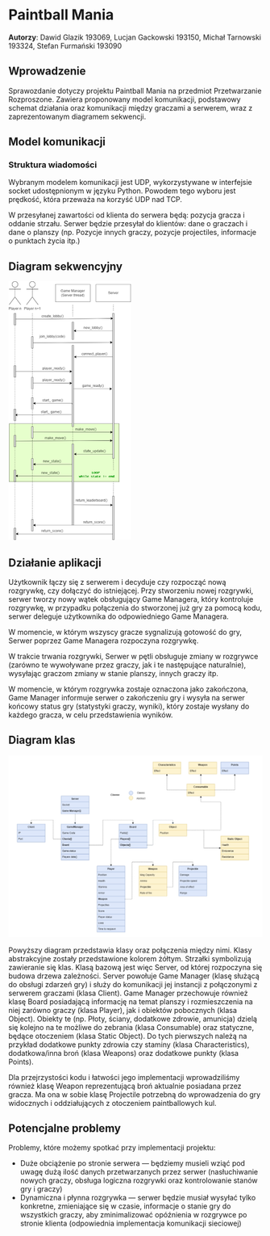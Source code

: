 # Paintball Mania

**Autorzy**: Dawid Glazik 193069, Lucjan Gackowski 193150, Michał Tarnowski 193324, Stefan Furmański 193090

## Wprowadzenie

Sprawozdanie dotyczy projektu Paintball Mania na przedmiot Przetwarzanie Rozproszone. Zawiera proponowany model komunikacji, podstawowy schemat działania oraz komunikacji między graczami a serwerem, wraz z zaprezentowanym diagramem sekwencji.

## Model komunikacji

### Struktura wiadomości

Wybranym modelem komunikacji jest UDP, wykorzystywane w interfejsie socket udostępnionym w języku Python. Powodem tego wyboru jest prędkość, która przeważa na korzyść UDP nad TCP.

W przesyłanej zawartości od klienta do serwera będą: pozycja gracza i oddanie strzału. Serwer będzie przesyłał do klientów: dane o graczach i dane o planszy (np. Pozycje innych graczy, pozycje projectiles, informacje o punktach życia itp.)

## Diagram sekwencyjny

![Diagram sekwencyjny](img/seq_diagram.png)

## Działanie aplikacji

Użytkownik łączy się z serwerem i decyduje czy rozpocząć nową rozgrywkę, czy dołączyć do istniejącej. Przy stworzeniu nowej rozgrywki, serwer tworzy nowy wątek obsługujący Game Managera, który kontroluje rozgrywkę, w przypadku połączenia do stworzonej już gry za pomocą kodu, serwer deleguje użytkownika do odpowiedniego Game Managera.

W momencie, w którym wszyscy gracze sygnalizują gotowość do gry, Serwer poprzez Game Managera rozpoczyna rozgrywkę.

W trakcie trwania rozgrywki, Serwer w pętli obsługuje zmiany w rozgrywce (zarówno te wywoływane przez graczy, jak i te następujące naturalnie), wysyłając graczom zmiany w stanie planszy, innych graczy itp.

W momencie, w którym rozgrywka zostaje oznaczona jako zakończona, Game Manager informuje serwer o zakończeniu gry i wysyła na serwer końcowy status gry (statystyki graczy, wyniki), który zostaje wysłany do każdego gracza, w celu przedstawienia wyników.

## Diagram klas

![Diagram klas](img/class_diagram.png)

Powyższy diagram przedstawia klasy oraz połączenia między nimi. Klasy abstrakcyjne zostały przedstawione kolorem żółtym. Strzałki symbolizują zawieranie się klas. Klasą bazową jest więc Server, od której rozpoczyna się budowa drzewa zależności. Server powołuje Game Manager (klasę służącą do obsługi zdarzeń gry) i służy do komunikacji jej instancji z połączonymi z serwerem graczami (klasa Client). Game Manager przechowuje również klasę Board posiadającą informację na temat planszy i rozmieszczenia na niej zarówno graczy (klasa Player), jak i obiektów pobocznych (klasa Object). Obiekty te (np. Płoty, ściany, dodatkowe zdrowie, amunicja) dzielą się kolejno na te możliwe do zebrania (klasa Consumable) oraz statyczne, będące otoczeniem (klasa Static Object). Do tych pierwszych należą na przykład dodatkowe punkty zdrowia czy staminy (klasa Characteristics), dodatkowa/inna broń (klasa Weapons) oraz dodatkowe punkty (klasa Points).

Dla przejrzystości kodu i łatwości jego implementacji wprowadziliśmy również klasę Weapon reprezentującą broń aktualnie posiadana przez gracza. Ma ona w sobie klasę Projectile potrzebną do wprowadzenia do gry widocznych i oddziałujących z otoczeniem paintballowych kul.

## Potencjalne problemy

Problemy, które możemy spotkać przy implementacji projektu:

- Duże obciążenie po stronie serwera — będziemy musieli wziąć pod uwagę dużą ilość danych przetwarzanych przez serwer (nasłuchiwanie nowych graczy, obsługa logiczna rozgrywki oraz kontrolowanie stanów gry i graczy)
- Dynamiczna i płynna rozgrywka — serwer będzie musiał wysyłać tylko konkretne, zmieniające się w czasie, informacje o stanie gry do wszystkich graczy, aby zminimalizować opóźnienia w rozgrywce po stronie klienta (odpowiednia implementacja komunikacji sieciowej)
